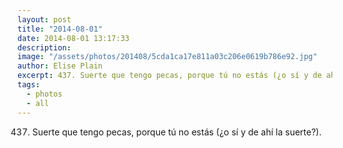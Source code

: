 ```yaml
---
layout: post
title: "2014-08-01"
date: 2014-08-01 13:17:33
description: 
image: "/assets/photos/201408/5cda1ca17e811a03c206e0619b786e92.jpg"
author: Elise Plain
excerpt: 437. Suerte que tengo pecas, porque tú no estás (¿o sí y de ahí la suerte?).
tags: 
  - photos
  - all
---
```


437. Suerte que tengo pecas, porque tú no estás (¿o sí y de ahí la suerte?).
<p></p>
